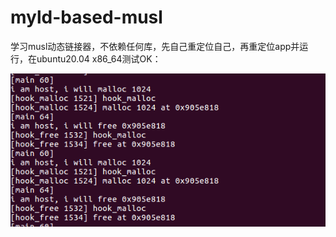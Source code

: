 # myld-based-musl
学习musl动态链接器，不依赖任何库，先自己重定位自己，再重定位app并运行，在ubuntu20.04 x86_64测试OK：

![](https://github.com/tzs0/ptrace-hook-malloc-free/blob/main/hook.png)
